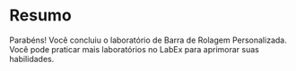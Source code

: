 # Resumo

Parabéns! Você concluiu o laboratório de Barra de Rolagem Personalizada. Você pode praticar mais laboratórios no LabEx para aprimorar suas habilidades.
